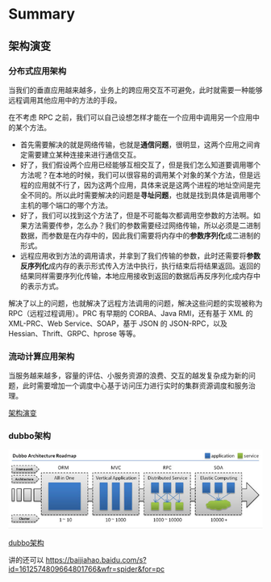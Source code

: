 # Summary

## 架构演变

### 分布式应用架构

当我们的垂直应用越来越多，业务上的跨应用交互不可避免，此时就需要一种能够远程调用其他应用中的方法的手段。

在不考虑 RPC 之前，我们可以自己设想怎样才能在一个应用中调用另一个应用中的某个方法。

- 首先需要解决的就是网络传输，也就是**通信问题**，很明显，这两个应用之间肯定需要建立某种连接来进行通信交互。
- 好了，我们假设两个应用已经能够互相交互了，但是我们怎么知道要调用哪个方法呢？在本地的时候，我们可以很容易的调用某个对象的某个方法，但是远程的应用就不行了，因为这两个应用，具体来说是这两个进程的地址空间是完全不同的。所以此时需要解决的问题是**寻址问题**，也就是找到具体是调用哪个主机的哪个端口的哪个方法。
- 好了，我们可以找到这个方法了，但是不可能每次都调用空参数的方法啊。如果方法需要传参，怎么办？我们的参数需要经过网络传输，所以必须是二进制数据，而参数是在内存中的，因此我们需要将内存中的**参数序列化**成二进制的形式。
- 远程应用收到方法的调用请求，并拿到了我们传输的参数，此时还需要将**参数反序列化**成内存的表示形式传入方法中执行，执行结束后将结果返回。返回的结果同样需要序列化传输，本地应用接收到返回的数据后再反序列化成内存中的表示方式。

解决了以上的问题，也就解决了远程方法调用的问题，解决这些问题的实现被称为 RPC（远程过程调用）。PRC 有早期的 CORBA、Java RMI，还有基于 XML 的 XML-PRC、Web Service、SOAP，基于 JSON 的 JSON-RPC，以及 Hessian、Thrift、GRPC、hprose 等等。



### 流动计算应用架构

当服务越来越多，容量的评估、小服务资源的浪费、交互的越发复杂成为新的问题，此时需要增加一个调度中心基于访问压力进行实时的集群资源调度和服务治理。

[架构演变](https://blog.nekolr.com/2018/05/07/%E5%AD%A6%E4%B9%A0%20Dubbo%20%E4%B9%8B%E5%89%8D%EF%BC%9A%E5%BA%94%E7%94%A8%E6%9E%B6%E6%9E%84%E6%BC%94%E5%8F%98/)

### dubbo架构



![1557447196227](assets/1557447196227.png)

[dubbo架构](https://crazyfzw.github.io/2018/06/10/dubbo-architecture/)
















讲的还可以
https://baijiahao.baidu.com/s?id=1612574809664801766&wfr=spider&for=pc

